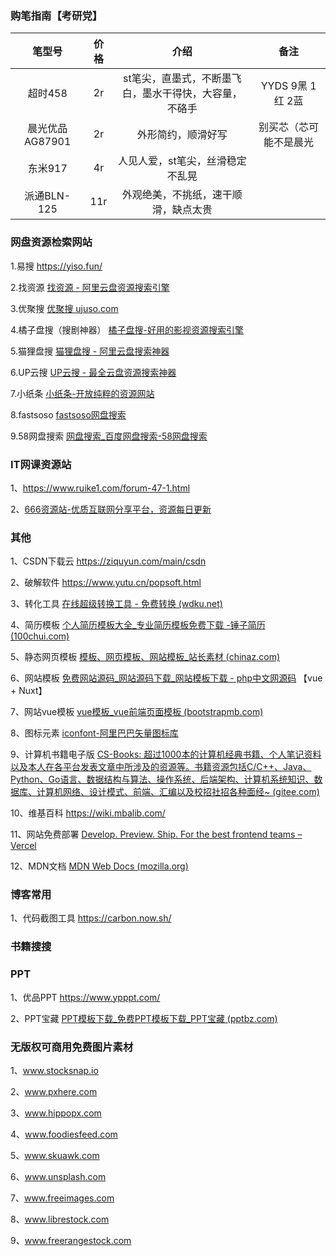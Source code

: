 ### 购笔指南【考研党】

|     笔型号      | 价格 |                          介绍                          |          备注          |
| :-------------: | :--: | :----------------------------------------------------: | :--------------------: |
|     超时458     |  2r  | st笔尖，直墨式，不断墨飞白，墨水干得快，大容量，不硌手 |   YYDS  9黑 1红 2蓝    |
| 晨光优品AG87901 |  2r  |                   外形简约，顺滑好写                   | 别买芯（芯可能不是晨光 |
|     东米917     |  4r  |            人见人爱，st笔尖，丝滑稳定不乱晃            |                        |
|   派通BLN-125   | 11r  |          外观绝美，不挑纸，速干顺滑，缺点太贵          |                        |

### 网盘资源检索网站

1.易搜 https://yiso.fun/ 

2.找资源 [找资源 - 阿里云盘资源搜索引擎](https://zhaoziyuan.me/) 

3.优聚搜 [优聚搜 ujuso.com](https://jujuso.com/) 

4.橘子盘搜（搜剧神器） [橘子盘搜-好用的影视资源搜索引擎](https://www.nmme.cc/) 

5.猫狸盘搜 [猫狸盘搜 - 阿里云盘搜索神器](https://www.alipansou.com/) 

6.UP云搜 [UP云搜 - 最全云盘资源搜索神器](https://www.upyunso.com/) 

7.小纸条 [小纸条-开放纯粹的资源网站](https://u.gitcafe.net/)	 

8.fastsoso [fastsoso网盘搜索](https://www.fastsoso.cn/) 

9.58网盘搜索 [网盘搜索_百度网盘搜索-58网盘搜索](https://www.58wangpan.com/) 

### IT网课资源站

1、https://www.ruike1.com/forum-47-1.html 

2、[666资源站-优质互联网分享平台，资源每日更新](https://666java.com/)

### 其他

1、CSDN下载云 https://ziquyun.com/main/csdn

2、破解软件 https://www.yutu.cn/popsoft.html

3、转化工具 [在线超级转换工具 - 免费转换 (wdku.net)](https://www.wdku.net/)

4、简历模板 [个人简历模板大全_专业简历模板免费下载 -锤子简历 (100chui.com)](https://www.100chui.com/moban/)

5、静态网页模板 [模板、网页模板、网站模板_站长素材 (chinaz.com)](https://sc.chinaz.com/moban/)

6、网站模板 [免费网站源码_网站源码下载_网站模板下载 - php中文网源码](https://www.php.cn/xiazai/code)  【vue + Nuxt】

7、网站vue模板 [vue模板_vue前端页面模板 (bootstrapmb.com)](http://www.bootstrapmb.com/tag/vuemoban)

8、图标元素 [iconfont-阿里巴巴矢量图标库](https://www.iconfont.cn/)

9、计算机书籍电子版  [CS-Books: 超过1000本的计算机经典书籍、个人笔记资料以及本人在各平台发表文章中所涉及的资源等。书籍资源包括C/C++、Java、Python、Go语言、数据结构与算法、操作系统、后端架构、计算机系统知识、数据库、计算机网络、设计模式、前端、汇编以及校招社招各种面经~ (gitee.com)](https://gitee.com/ForthEspada/CS-Books)

10、维基百科 https://wiki.mbalib.com/

11、网站免费部署 [Develop. Preview. Ship. For the best frontend teams – Vercel](https://vercel.com/)

12、MDN文档 [MDN Web Docs (mozilla.org)](https://developer.mozilla.org/zh-CN/)

### 博客常用

1、代码截图工具 https://carbon.now.sh/

### 书籍搜搜

### PPT

1、优品PPT https://www.ypppt.com/

2、PPT宝藏 [PPT模板下载_免费PPT模板下载_PPT宝藏 (pptbz.com)](http://www.pptbz.com/)

### 无版权可商用免费图片素材

1、www.stocksnap.io 

2、www.pxhere.com 

3、www.hippopx.com 

4、www.foodiesfeed.com 

5、www.skuawk.com 

6、www.unsplash.com 

7、www.freeimages.com 

8、www.librestock.com 

9、www.freerangestock.com

